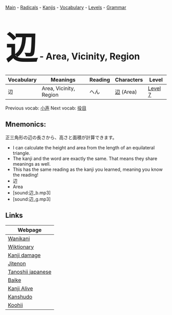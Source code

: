 <style> bigfont {font-size: 100px}</style>
[Main](../README.md) -
[Radicals](../radicals.md) -
[Kanjis](../kanjis.md) -
[Vocabulary](../vocabulary.md) -
[Levels](../levels.md) -
[Grammar](../grammar.md)
# <bigfont> 辺</bigfont> - Area, Vicinity, Region 

| Vocabulary | Meanings | Reading | Characters | Level |
| --- | --- | --- | --- | --- |
| 辺 | Area, Vicinity, Region | へん |  [辺](../kanjis/辺.md) (Area) | [Level 7](../levels/wk_level7.md) |

Previous vocab: [小声](小声.md) Next vocab: [役目](役目.md) 

## Mnemonics:
正三角形の辺の長さから、高さと面積が計算できます。
* I can calculate the height and area from the length of an equilateral triangle.
* The kanji and the word are exactly the same. That means they share meanings as well.
* This has the same reading as the kanji you learned, meaning you know the reading!
* 辺
* Area
* [sound:辺_b.mp3]
* [sound:辺_g.mp3]


## Links 

| Webpage |
| --- |
| [Wanikani          ](https://www.wanikani.com/kanji/辺) |
| [Wiktionary        ](https://en.wiktionary.org/wiki/辺) |
| [Kanji damage      ](http://www.kanjidamage.com/kanji/search?utf8=✓&q=辺) |
| [Jitenon           ](https://jitenon.com/kanji/辺) |
| [Tanoshii japanese ](https://www.tanoshiijapanese.com/dictionary/kanji.cfm?k=辺) |
| [Baike             ](https://baike.baidu.com/item/辺) |
| [Kanji Alive       ](https://app.kanjialive.com/辺) |
| [Kanshudo          ](https://www.kanshudo.com/searchmn?q=辺) |
| [Koohii            ](https://kanji.koohii.com/study/kanji/辺) |
